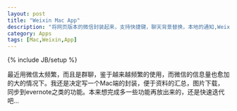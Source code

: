 ```yaml
---
layout: post
title: "Weixin Mac App"
description: "将网页版本的微信封装起来，支持快捷键，聊天背景替换，本地的通知,Weixin For Mac,Wechat for mac"
category: Apps
tags: [Mac,Weixin,App]
---
```

{% include JB/setup %}

最近用微信太频繁，而且是群聊，鉴于越来越频繁的使用，而微信的信息量也愈加的大的情况下。我还是决定写一个Mac端的封装，便于资料的汇总，图片下载，同步到evernote之类的功能。本来想完成多一些功能再放出来的，还是快速迭代吧...
